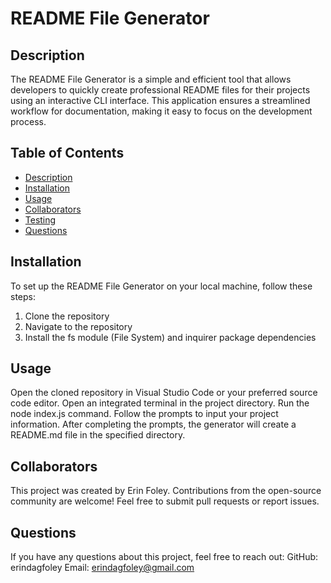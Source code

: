 # README File Generator

## Description
The README File Generator is a simple and efficient tool that allows developers to quickly create professional README files for their projects using an interactive CLI interface. This application ensures a streamlined workflow for documentation, making it easy to focus on the development process.

## Table of Contents
- [Description](#description)
- [Installation](#installation)
- [Usage](#usage)
- [Collaborators](#collaborators)
- [Testing](#testing)
- [Questions](#questions)

## Installation
To set up the README File Generator on your local machine, follow these steps:

1. Clone the repository
2. Navigate to the repository
3. Install the fs module (File System) and inquirer package dependencies 

## Usage
Open the cloned repository in Visual Studio Code or your preferred source code editor.
Open an integrated terminal in the project directory.
Run the node index.js command.
Follow the prompts to input your project information.
After completing the prompts, the generator will create a README.md file in the specified directory.
## Collaborators
This project was created by Erin Foley. Contributions from the open-source community are welcome! Feel free to submit pull requests or report issues.
## Questions
If you have any questions about this project, feel free to reach out:
GitHub: erindagfoley
Email: erindagfoley@gmail.com
